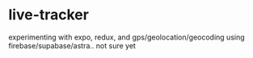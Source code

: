 # live-tracker

experimenting with expo, redux, and gps/geolocation/geocoding using firebase/supabase/astra.. not sure yet

